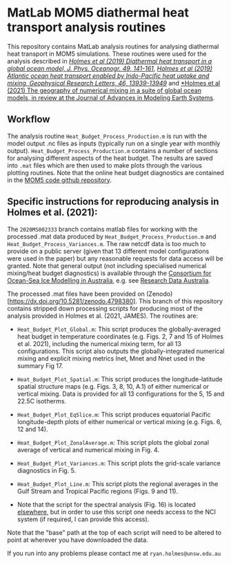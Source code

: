 # MatLab MOM5 diathermal heat transport analysis routines

This repository contains MatLab analysis routines for analysing
diathermal heat transport in MOM5 simulations. These routines were
used for the analysis described in [*Holmes et al (2019) Diathermal
heat transport in a global ocean model, J. Phys. Oceanogr. 49,
141-161*](https://doi.org/10.1175/JPO-D-18-0098.1), [*Holmes et al
(2019) Atlantic ocean heat transport enabled by Indo-Pacific heat
uptake and mixing, Geophysical Research Letters, 46,
13939-13949*](https://doi.org/10.1029/2019GL085160) and [*Holmes et al
(2021) The geography of numerical mixing in a suite of global ocean
models, in review at the Journal of Advances in Modeling Earth
Systems](https://www.essoar.org/doi/10.1002/essoar.10504439.1).

## Workflow

The analysis routine `Heat_Budget_Process_Production.m` is run with
the model output .nc files as inputs (typically run on a single year
with monthly output). `Heat_Budget_Process_Production.m` contains a
number of sections for analysing different aspects of the heat
budget. The results are saved into `.mat` files which are then used to
make plots through the various plotting routines. Note that the online
heat budget diagnostics are contained in the [MOM5 code github
repository](https://github.com/mom-ocean/MOM5).

## Specific instructions for reproducing analysis in Holmes et al. (2021):

The `2020MS002333` branch contains matlab files for working with the
processed .mat data produced by `Heat_Budget_Process_Production.m` and
`Heat_Budget_Process_Variances.m`. The raw netcdf data is too much to
provide on a public server (given that 13 different model
configurations were used in the paper) but any reasonable requests for
data access will be granted. Note that general output (not including
specialised numerical mixing/heat budget diagnostics) is available
through the [Consortium for Ocean-Sea Ice Modelling in
Australia](http://cosima.org.au/), e.g. see [Research Data
Australia](https://researchdata.edu.au/cosima-model-output-collection/993052).

The processed .mat files have been provided on
(Zenodo)[https://dx.doi.org/10.5281/zenodo.4798380]. This branch of
this repository contains stripped down processing scripts for
producing most of the analysis provided in Holmes et al. (2021,
JAMES). The routines are:

- `Heat_Budget_Plot_Global.m`: This script produces the
  globally-averaged heat budget in temperature coordinates
  (e.g. Figs. 2, 7 and 15 of Holmes et al. 2021), including the
  numerical mixing term, for all 13 configurations. This script also
  outputs the globally-integrated numerical mixing and explicit mixing
  metrics Inet, Mnet and Nnet used in the summary Fig 17.

- `Heat_Budget_Plot_Spatial.m`: This script produces the
  longitude-latitude spatial structure maps (e.g. Figs. 3, 8, 10, A.1)
  of either numerical or vertical mixing. Data is provided for all 13
  configurations for the 5, 15 and 22.5C isotherms.

- `Heat_Budget_Plot_EqSlice.m`: This script produces equatorial
  Pacific longitude-depth plots of either numerical or vertical mixing
  (e.g. Figs. 6, 12 and 14).

- `Heat_Budget_Plot_ZonalAverage.m`: This script plots the global zonal
  average of vertical and numerical mixing in Fig. 4.

- `Heat_Budget_Plot_Variances.m`: This script plots the grid-scale
  variance diagnostics in Fig. 5.

- `Heat_Budget_Plot_Line.m`: This script plots the regional averages
  in the Gulf Stream and Tropical Pacific regions (Figs. 9 and 11).

- Note that the script for the spectral analysis (Fig. 16) is located
  [elsewhere](https://github.com/rmholmes/cosima-scripts/blob/master/spectra_simple.ipynb),
  but in order to use this script one needs access to the NCI system
  (if required, I can provide this access).

Note that the "base" path at the top of each script will need to be
altered to point at wherever you have downloaded the data.

If you run into any problems please contact me at
`ryan.holmes@unsw.edu.au`



